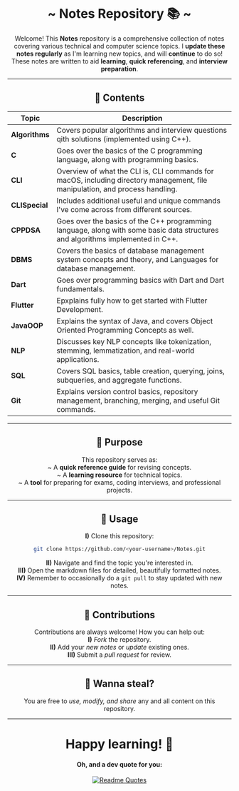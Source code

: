 <div align="center">

# ~ Notes Repository 📚 ~

Welcome! This **Notes** repository is a comprehensive collection of notes covering various technical and computer science topics. I **update these notes regularly** as I'm learning new topics, and will **continue** to do so! These notes are written to aid **learning**, **quick referencing**, and **interview preparation**.

---

## 📂 Contents

| **Topic**           | **Description**                                                                                     |
|---------------------|---------------------------------------------------------------------------------------------------|
| **Algorithms**      | Covers popular algorithms and interview questions qith solutions (implemented using C++). |
| **C**              | Goes over the basics of the C programming language, along with programming basics. |
| **CLI**            | Overview of what the CLI is, CLI commands for macOS, including directory management, file manipulation, and process handling. |
| **CLISpecial**     | Includes additional useful and unique commands I've come across from different sources.            |
| **CPPDSA**         | Goes over the basics of the C++ programming language, along with some basic data structures and algorithms implemented in C++.    |
| **DBMS**           | Covers the basics of database management system concepts and theory, and Languages for database management. |
| **Dart**           | Goes over programming basics with Dart and Dart fundamentals. |
| **Flutter**        | Epxplains fully how to get started with Flutter Development. |
| **JavaOOP**        | Explains the syntax of Java, and covers Object Oriented Programming Concepts as well. |
| **NLP**            | Discusses key NLP concepts like tokenization, stemming, lemmatization, and real-world applications. |
| **SQL**            | Covers SQL basics, table creation, querying, joins, subqueries, and aggregate functions.          |
| **Git**            | Explains version control basics, repository management, branching, merging, and useful Git commands. |

---

## 📖 Purpose

This repository serves as:  
~ A **quick reference guide** for revising concepts.  
~ A **learning resource** for technical topics.  
~ A **tool** for preparing for exams, coding interviews, and professional projects.

---

## 📜 Usage

**I)** Clone this repository:  
```bash
git clone https://github.com/<your-username>/Notes.git
```
**II)** Navigate and find the topic you're interested in.  
**III)** Open the markdown files for detailed, beautifully formatted notes.  
**IV)** Remember to occasionally do a `git pull` to stay updated with new notes.

---

## 🤝 Contributions

Contributions are always welcome! How you can help out:  
**I)** *Fork* the repository.  
**II)** Add your *new notes* or *update* existing ones.  
**III)** Submit a *pull request* for review.

---

## 📌 Wanna steal?

You are free to *use, modify, and share* any and all content on this repository.

---

# Happy learning! 🎉

#### Oh, and a dev quote for you:

[![Readme Quotes](https://quotes-github-readme.vercel.app/api?border=truel&type=horizontal&theme=nord)](https://github.com/piyushsuthar/github-readme-quotes)


</div>
